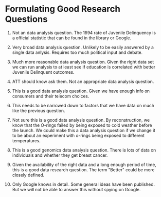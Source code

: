 # Formulating Good Research Questions #

1. Not an data analysis question.  The 1994 rate of Juvenile Delinquency is a official statistic that can be found in the library or Google.

2. Very broad data analysis question.  Unlikely to be easily answered by a single data anlysis.  Requires too much political input and debate.

3. Much more reasonable data analysis question.  Given the right data set we can run analysis to at least see if education is correlated with better Juvenile Delinquent outcomes.

4. ATT should know ask them.  Not an appropriate data analysis question.

5. This is a good data analysis question.  Given we have enough info on consumers and their telecom choices.

6. This needs to be narrowed down to factors that we have data on much like the previous question.

7. Not sure this is a good data analysis question.  By reconstruction, we know that the O-rings failed by being exposed to cold weather before the launch.  We could make this a data analysis question if we change it to be about an experiment with o-rings being exposed to different temperatures.

8. This is a good genomics data analysis question.  There is lots of data on individuals and whether they get breast cancer.

9. Given the availability of the right data and a long enough period of time, this is a good data research question.  The term "Better" could be more closely defined.

10. Only Google knows in detail. Some general ideas have been published.  But we will not be able to answer this without spying on Google.